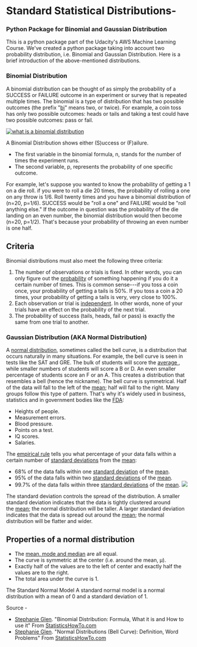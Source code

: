 # Standard Statistical Distributions-
### Python Package for Binomial and Gaussian Distribution

This is a python package part of the Udacity's AWS Machine Learning Course.
We've created a python package taking into account two probability distribution, i.e. Binomial and Gaussian Distribution.
Here is a brief introduction of the above-mentioned distributions.

### Binomial Distribution

A binomial distribution can be thought of as simply the probability of a SUCCESS or FAILURE outcome in an experiment or survey that is repeated multiple times. The binomial is a type of distribution that has two possible outcomes (the prefix "[bi](http://membean.com/wrotds/bi-twice)" means two, or twice). For example, a coin toss has only two possible outcomes: heads or tails and taking a test could have two possible outcomes: pass or fail.

[![what is a binomial distribution](https://www.statisticshowto.com/wp-content/uploads/2013/07/Binomial_distribution_pmf.svg_-150x150.png)](https://www.statisticshowto.com/wp-content/uploads/2013/07/Binomial_distribution_pmf.svg_.png)

A Binomial Distribution shows either (S)uccess or (F)ailure.

-   The first variable in the binomial formula, n, stands for the number of times the experiment runs.
-   The second variable, p, represents the probability of one specific outcome.

For example, let's suppose you wanted to know the probability of getting a 1 on a die roll. if you were to roll a die 20 times, the probability of rolling a one on any throw is 1/6. Roll twenty times and you have a binomial distribution of (n=20, p=1/6). SUCCESS would be "roll a one" and FAILURE would be "roll anything else." If the outcome in question was the probability of the die landing on an even number, the binomial distribution would then become (n=20, p=1/2). That's because your probability of throwing an even number is one half.

Criteria
--------

Binomial distributions must also meet the following three criteria:

1.  The number of observations or trials is fixed. In other words, you can only figure out the [probability](https://www.statisticshowto.com/probability-and-statistics/probability-main-index/) of something happening if you do it a certain number of times. This is common sense---if you toss a coin once, your probability of getting a tails is 50%. If you toss a coin a 20 times, your probability of getting a tails is very, very close to 100%.
2.  Each observation or trial is [independent](https://www.statisticshowto.com/probability-and-statistics/dependent-events-independent/#or). In other words, none of your trials have an effect on the probability of the next trial.
3.  The probability of success (tails, heads, fail or pass) is exactly the same from one trial to another.

### Gaussian Distribution (AKA Normal Distribution)

A [normal distribution](https://www.statisticshowto.com/probability-and-statistics/normal-distributions/), sometimes called the bell curve, is a distribution that occurs naturally in many situations. For example, the bell curve is seen in tests like the SAT and GRE. The bulk of students will score the [average ](https://calculushowto.com/average-value-of-a-function/#def), while smaller numbers of students will score a B or D. An even smaller percentage of students score an F or an A. This creates a distribution that resembles a bell (hence the nickname). The bell curve is symmetrical. Half of the data will fall to the left of the [mean](https://www.statisticshowto.com/probability-and-statistics/statistics-definitions/mean-median-mode/#mean); half will fall to the right.
Many groups follow this type of pattern. That's why it's widely used in business, statistics and in government bodies like the [FDA](https://www.fda.gov/default.htm):

-   Heights of people.
-   Measurement errors.
-   Blood pressure.
-   Points on a test.
-   IQ scores.
-   Salaries.

The [empirical rule](https://www.statisticshowto.com/empirical-rule-2/) tells you what percentage of your data falls within a certain number of [standard deviations](https://www.statisticshowto.com/probability-and-statistics/standard-deviation/) from the [mean](https://www.statisticshowto.com/mean):
- 68% of the data falls within one [standard deviation](https://www.statisticshowto.com/probability-and-statistics/standard-deviation/) of the [mean](https://www.statisticshowto.com/mean).
- 95% of the data falls within two [standard deviations](https://www.statisticshowto.com/probability-and-statistics/standard-deviation/) of the [mean](https://www.statisticshowto.com/mean).
- 99.7% of the data falls within three [standard deviations](https://www.statisticshowto.com/probability-and-statistics/standard-deviation/) of the [mean](https://www.statisticshowto.com/mean).
[![](https://www.statisticshowto.com/wp-content/uploads/2013/02/standard-normal-distribution.jpg)](https://www.statisticshowto.com/wp-content/uploads/2013/02/standard-normal-distribution.jpg)

The standard deviation controls the spread of the distribution. A smaller standard deviation indicates that the data is tightly clustered around the [mean](https://www.statisticshowto.com/mean); the normal distribution will be taller. A larger standard deviation indicates that the data is spread out around the [mean](https://www.statisticshowto.com/mean); the normal distribution will be flatter and wider.

Properties of a normal distribution
-----------------------------------

-   The [mean, mode and median](https://www.statisticshowto.com/probability-and-statistics/statistics-definitions/mean-median-mode/) are all equal.
-   The curve is symmetric at the center (i.e. around the mean, μ).
-   Exactly half of the values are to the left of center and exactly half the values are to the right.
-   The total area under the curve is 1.

The Standard Normal Model
A standard normal model is a normal distribution with a mean of 0 and a standard deviation of 1.


Source -
- [Stephanie Glen](https://www.statisticshowto.com/contact/). "Binomial Distribution: Formula, What it is and How to use it" From [StatisticsHowTo.com](https://www.statisticshowto.com/)
- [Stephanie Glen](https://www.statisticshowto.com/contact/). "Normal Distributions (Bell Curve): Definition, Word Problems" From [StatisticsHowTo.com](https://www.statisticshowto.com/)
